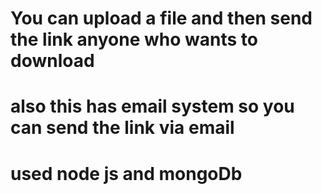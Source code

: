 # You can upload a file and then send the link anyone who wants to download
# also this has email system so you can send the link via email 
# used node js and mongoDb
